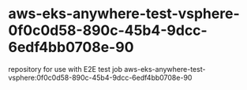 # aws-eks-anywhere-test-vsphere-0f0c0d58-890c-45b4-9dcc-6edf4bb0708e-90
repository for use with E2E test job aws-eks-anywhere-test-vsphere:0f0c0d58-890c-45b4-9dcc-6edf4bb0708e-90
